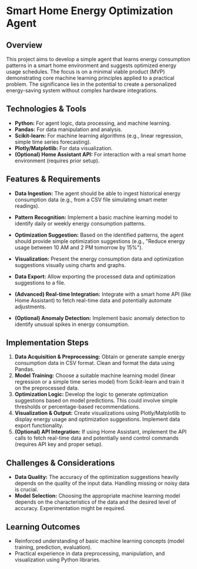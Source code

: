 # Smart Home Energy Optimization Agent

## Overview

This project aims to develop a simple agent that learns energy consumption patterns in a smart home environment and suggests optimized energy usage schedules.  The focus is on a minimal viable product (MVP) demonstrating core machine learning principles applied to a practical problem.  The significance lies in the potential to create a personalized energy-saving system without complex hardware integrations.

## Technologies & Tools

- **Python:**  For agent logic, data processing, and machine learning.
- **Pandas:** For data manipulation and analysis.
- **Scikit-learn:** For machine learning algorithms (e.g., linear regression, simple time series forecasting).
- **Plotly/Matplotlib:** For data visualization.
- **(Optional) Home Assistant API:** For interaction with a real smart home environment (requires prior setup).


## Features & Requirements

- **Data Ingestion:**  The agent should be able to ingest historical energy consumption data (e.g., from a CSV file simulating smart meter readings).
- **Pattern Recognition:**  Implement a basic machine learning model to identify daily or weekly energy consumption patterns.
- **Optimization Suggestion:** Based on the identified patterns, the agent should provide simple optimization suggestions (e.g., "Reduce energy usage between 10 AM and 2 PM tomorrow by 15%").
- **Visualization:** Present the energy consumption data and optimization suggestions visually using charts and graphs.
- **Data Export:** Allow exporting the processed data and optimization suggestions to a file.

- **(Advanced) Real-time Integration:** Integrate with a smart home API (like Home Assistant) to fetch real-time data and potentially automate adjustments.
- **(Optional) Anomaly Detection:** Implement basic anomaly detection to identify unusual spikes in energy consumption.


## Implementation Steps

1. **Data Acquisition & Preprocessing:** Obtain or generate sample energy consumption data in CSV format. Clean and format the data using Pandas.
2. **Model Training:** Choose a suitable machine learning model (linear regression or a simple time series model) from Scikit-learn and train it on the preprocessed data.
3. **Optimization Logic:**  Develop the logic to generate optimization suggestions based on model predictions.  This could involve simple thresholds or percentage-based recommendations.
4. **Visualization & Output:**  Create visualizations using Plotly/Matplotlib to display energy usage and optimization suggestions. Implement data export functionality.
5. **(Optional) API Integration:** If using Home Assistant, implement the API calls to fetch real-time data and potentially send control commands (requires API key and proper setup).


## Challenges & Considerations

- **Data Quality:**  The accuracy of the optimization suggestions heavily depends on the quality of the input data.  Handling missing or noisy data is crucial.
- **Model Selection:** Choosing the appropriate machine learning model depends on the characteristics of the data and the desired level of accuracy.  Experimentation might be required.


## Learning Outcomes

- Reinforced understanding of basic machine learning concepts (model training, prediction, evaluation).
- Practical experience in data preprocessing, manipulation, and visualization using Python libraries.

